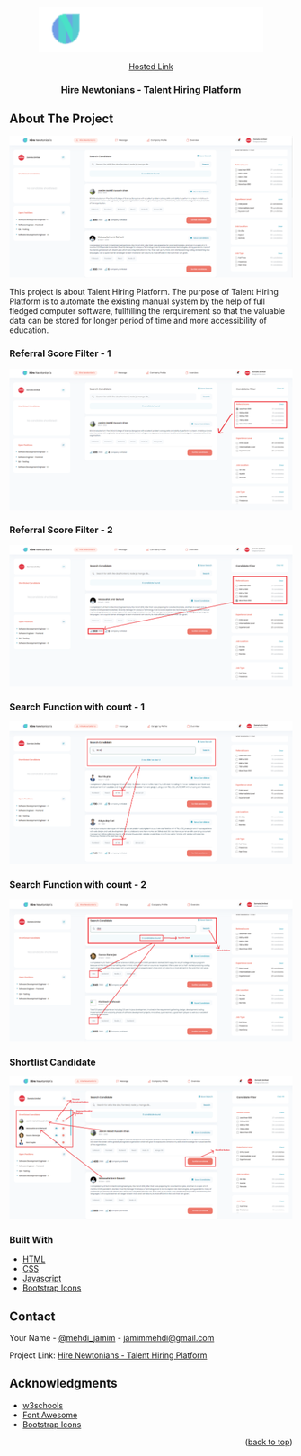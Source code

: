 <div id="top"></div>

<!-- PROJECT LOGO -->
<br />
<div align="center">
  <a href="https://hirenewtonians.netlify.app/">
    <img src="logo/logo.png" alt="Logo" width="400" height="80">
  </a>
  
  <p><a href="https://hirenewtonians.netlify.app/">Hosted Link</a></p>

  <h3 align="center">Hire Newtonians - Talent Hiring Platform</h3>
</div>

<!-- ABOUT THE PROJECT -->
## About The Project

![Dashboard](https://github.com/jamimmehdi/HTML---CSS-Mini-Project---HTML---CSS-Mini-Project---o7jqodvz9zhm/blob/master/screenshots/dashboard.png)

This project is about Talent Hiring Platform. The purpose of Talent Hiring Platform is to automate the existing manual system by the help of full fledged computer software, fullfilling the rerquirement so that the valuable data can be stored for longer period of time and more accessibility of education.



### Referral Score Filter - 1
![Referral Score Filter](https://github.com/jamimmehdi/HTML---CSS-Mini-Project---HTML---CSS-Mini-Project---o7jqodvz9zhm/blob/master/screenshots/filter%20by%20referal%20score-1.png)



### Referral Score Filter - 2
![Referral Score Filter](https://github.com/jamimmehdi/HTML---CSS-Mini-Project---HTML---CSS-Mini-Project---o7jqodvz9zhm/blob/master/screenshots/filter%20by%20referal%20score-2.png)



### Search Function with count - 1
![Search Function with count](https://github.com/jamimmehdi/HTML---CSS-Mini-Project---HTML---CSS-Mini-Project---o7jqodvz9zhm/blob/master/screenshots/search%20function%20with%20count-2.png)



### Search Function with count - 2
![Search Function with count](https://github.com/jamimmehdi/HTML---CSS-Mini-Project---HTML---CSS-Mini-Project---o7jqodvz9zhm/blob/master/screenshots/search%20function%20with%20count.png)


### Shortlist Candidate
![Shortlist Candidate](https://github.com/jamimmehdi/HTML---CSS-Mini-Project---HTML---CSS-Mini-Project---o7jqodvz9zhm/blob/master/screenshots/shortlist%20function%20.png)



### Built With

* [HTML](https://developer.mozilla.org/en-US/docs/Web/HTML)
* [CSS](https://developer.mozilla.org/en-US/docs/Web/CSS)
* [Javascript](https://developer.mozilla.org/en-US/docs/Web/JavaScript)
* [Bootstrap Icons](https://icons.getbootstrap.com/)


<!-- CONTACT -->
## Contact

Your Name - [@mehdi_jamim](https://twitter.com/mehdi_jamim) - jamimmehdi@gmail.com

Project Link: [Hire Newtonians - Talent Hiring Platform](https://github.com/jamimmehdi/HTML---CSS-Mini-Project---HTML---CSS-Mini-Project---o7jqodvz9zhm)



<!-- ACKNOWLEDGMENTS -->
## Acknowledgments

* [w3schools](https://www.w3schools.com/)
* [Font Awesome](https://fontawesome.com)
* [Bootstrap Icons](https://react-icons.github.io/react-icons/search)

<p align="right">(<a href="#top">back to top</a>)</p>

